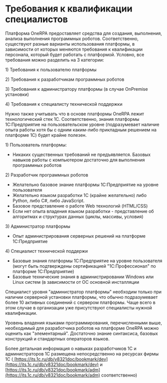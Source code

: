 # Требования к квалификации специалистов

Платформа OneRPA предоставляет средства для создания, выполнения, анализа выполнения программных роботов. Соответственно, существуют разные варианты использования платформы, в зависимости от которых меняются требования к квалификации персонала, который будет работать с платформой. Условно, все требования можно разделить на 3 категории:

1\) Требования к пользователю платформы

2\) Требования к разработчикам программных роботов

3\) Требования к администратору платформы (в случае OnPremise установки)

4\) Требования к специалисту технической поддержки



Нужно также учитывать что в основе платформы OneRPA лежит технологический стек 1С. Соответственно, знания платформы 1С:Предприятие на пользовательском уровне (подразумевает наличие опыта работы хотя бы с одним каким-либо прикладным решением на платформе 1С) будет крайне полезен.



1\) Пользователь платформы:

* Никаких существенных требований не предъявляется. Базовых навыков работы с компьютером достаточно для выполнения программных роботов



2\) Разработчик программных роботов

* Желательно базовое знание платформы 1С:Предприятие на уровне пользователя
* Желательно языком разработки 1С (крайне желательно) либо Python, либо C#, либо JavaScript.
* Базовое представление о работе Web технологий (HTML/CSS)
* Если нет опыта владения языком разработки - представление об алгоритмах и структурах данных (циклы, массивы, условия)



3\) Администратор платформы

* Опыт администрирования серверных решений на платформе 1С:Предприятие



4\) Специалист технической поддержи

* Базовые знания платформы 1С:Предприятие на уровне пользователя (могут быть подтверждены сертификацией "1С:Профессионал" по платформе 1С:Предприятие)
* Базовые технические знания в администрировании Windows или Linux систем (в зависимости от ОС основной инсталляции

Специалист уровня "администратор платформы" необходим только при наличии серверной установки платформы, что обычно подразумевает более 10 активных соединений с сервером платформы. Чаще всего в этом случае в организации уже присутствуют специалисты нужной квалификации.&#x20;

Уровень владения языками программирования, перечисленными выше, необходимый для разработчика роботов на платформе OneRPA можно оценить как "элементарный". Достаточно знание синтаксиса, базовых конструкций и стандартных операторов языков.

Более детальная информация о навыках разработчиков 1С и администраторов 1С размещена непосредственно на ресурсах фирмы 1С ([ ](https://its.1c.ru/db/v8321doc/bookmark/dev)[https://its.1c.ru/db/v8321doc/bookmark/dev](https://its.1c.ru/db/v8321doc/bookmark/dev) и [https://its.1c.ru/db/v8321doc/bookmark/adm](https://its.1c.ru/db/v8321doc/bookmark/adm) соответственно)

